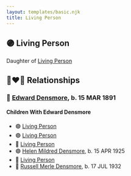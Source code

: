 ```yaml
---
layout: templates/basic.njk
title: Living Person
---
```

## 🟣 Living Person

Daughter of [Living Person](/people/1/14066328)

## 👩‍❤️‍👨 Relationships

### 🔵 [Edward Densmore](/people/7/75117844), b. 15 MAR 1891

#### Children With Edward Densmore
* 🟣 [Living Person](/people/3/37254066)
* 🟣 [Living Person](/people/2/22927641)
* 🔵 [Living Person](/people/7/79059120)
* 🟣 [Helen Mildred Densmore](/people/5/54702290), b. 15 APR 1925
* 🔵 [Living Person](/people/1/12457038)
* 🔵 [Russell Merle Densmore](/people/4/47260456), b. 17 JUL 1932